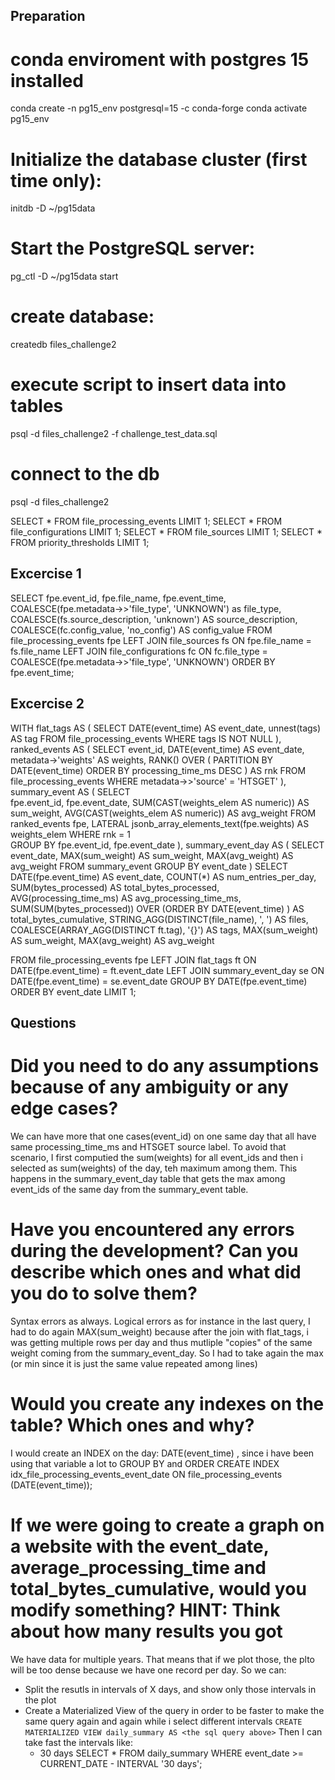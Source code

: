 ## Preparation

# conda enviroment with postgres 15 installed
conda create -n pg15_env postgresql=15 -c conda-forge
conda activate pg15_env


# Initialize the database cluster (first time only):
initdb -D ~/pg15data
#  Start the PostgreSQL server:
pg_ctl -D ~/pg15data start

# create database:
createdb files_challenge2

# execute script to insert data into tables
psql -d files_challenge2 -f challenge_test_data.sql

# connect to the db
psql -d files_challenge2




SELECT * FROM file_processing_events LIMIT 1;
SELECT * FROM file_configurations LIMIT 1;
SELECT * FROM file_sources LIMIT 1;
SELECT * FROM priority_thresholds LIMIT 1;

## Excercise 1 
SELECT fpe.event_id,
fpe.file_name,
fpe.event_time,
COALESCE(fpe.metadata->>'file_type', 'UNKNOWN') as file_type,
COALESCE(fs.source_description, 'unknown') AS source_description,
COALESCE(fc.config_value, 'no_config') AS config_value
FROM file_processing_events fpe
LEFT JOIN file_sources fs
ON fpe.file_name = fs.file_name
LEFT JOIN file_configurations fc 
ON fc.file_type = COALESCE(fpe.metadata->>'file_type', 'UNKNOWN')
ORDER BY fpe.event_time;

## Excercise 2
WITH flat_tags AS (
  SELECT 
    DATE(event_time) AS event_date,
    unnest(tags) AS tag
  FROM file_processing_events
  WHERE tags IS NOT NULL
),
ranked_events AS (
SELECT 
  event_id,
  DATE(event_time) AS event_date,  
  metadata->'weights' AS weights,
  RANK() OVER (
    PARTITION BY DATE(event_time)
    ORDER BY processing_time_ms DESC
  ) AS rnk
FROM file_processing_events
WHERE metadata->>'source' = 'HTSGET'
),
summary_event AS (
    SELECT     
        fpe.event_id,
        fpe.event_date,
        SUM(CAST(weights_elem AS numeric)) AS sum_weight,
        AVG(CAST(weights_elem AS numeric)) AS avg_weight
    FROM ranked_events fpe,
    LATERAL jsonb_array_elements_text(fpe.weights) AS weights_elem
    WHERE rnk = 1  
    GROUP BY fpe.event_id, fpe.event_date
),
summary_event_day AS (
    SELECT
        event_date,
        MAX(sum_weight) AS sum_weight,
        MAX(avg_weight) AS avg_weight
    FROM summary_event 
    GROUP BY event_date
)
SELECT 
  DATE(fpe.event_time) AS event_date,
  COUNT(*) AS num_entries_per_day,
  SUM(bytes_processed) AS total_bytes_processed,
  AVG(processing_time_ms) AS avg_processing_time_ms,
  SUM(SUM(bytes_processed)) OVER (ORDER BY DATE(event_time) ) AS total_bytes_cumulative,
  STRING_AGG(DISTINCT(file_name), ', ') AS files,
  COALESCE(ARRAY_AGG(DISTINCT ft.tag), '{}') AS tags,
  MAX(sum_weight) AS sum_weight,
  MAX(avg_weight) AS avg_weight

FROM file_processing_events fpe
LEFT JOIN flat_tags ft ON DATE(fpe.event_time) = ft.event_date
LEFT JOIN summary_event_day se ON DATE(fpe.event_time) = se.event_date
GROUP BY DATE(fpe.event_time)
ORDER BY event_date
LIMIT 1;



## Questions
# Did you need to do any assumptions because of any ambiguity or any edge cases?
We can have more that one cases(event_id) on one same day that all have same processing_time_ms and HTSGET source label. To avoid that scenario, I first computied the sum(weights) for all event_ids and then i selected as sum(weights) of the day, teh maximum among them. This happens in the summary_event_day table that gets the max among event_ids of the same day from the summary_event table.

# Have you encountered any errors during the development? Can you describe which ones and what did you do to solve them?
Syntax errors as always.
Logical errors as for instance in the last query, I had to do again MAX(sum_weight) because after the join with flat_tags, i was getting multiple rows per day and thus mutliple "copies" of the same weight coming from the summary_event_day. So I had to take again the max (or min since it is just the same value repeated among lines)

# Would you create any indexes on the table? Which ones and why?
I would create an INDEX on the day: DATE(event_time) , since i have been using that variable a lot to GROUP BY and ORDER
CREATE INDEX idx_file_processing_events_event_date ON file_processing_events (DATE(event_time));


# If we were going to create a graph on a website with the event_date, average_processing_time and total_bytes_cumulative, would you modify something? HINT: Think about how many results you got
We have data for multiple years. That means that if we plot those, the plto will be too dense because we have one record per day.
So we can:
- Split the resutls in intervals of X days, and show only those intervals in the plot
- Create a Materialized View of the query in order to be faster to make the same query again and again while i select different intervals
 ```CREATE MATERIALIZED VIEW daily_summary AS <the sql query above>``` Then I can take fast the intervals like: 
    - 30 days
    SELECT * FROM daily_summary
    WHERE event_date >= CURRENT_DATE - INTERVAL '30 days'; 
